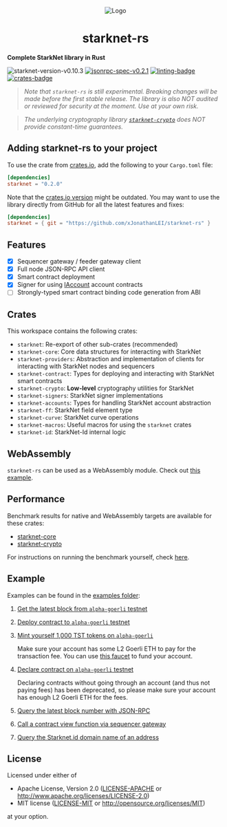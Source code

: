 <p align="center">
  <img src="https://github.com/xJonathanLEI/starknet-rs/blob/master/images/starknet-rs-logo.png?raw=true" alt="Logo"/>
  <h1 align="center">starknet-rs</h1>
</p>

**Complete StarkNet library in Rust**

![starknet-version-v0.10.3](https://img.shields.io/badge/StarkNet_Version-v0.10.3-2ea44f?logo=ethereum)
[![jsonrpc-spec-v0.2.1](https://img.shields.io/badge/JSON--RPC-v0.2.1-2ea44f?logo=ethereum)](https://github.com/starkware-libs/starknet-specs/tree/v0.2.1)
[![linting-badge](https://github.com/xJonathanLEI/starknet-rs/actions/workflows/lint.yaml/badge.svg?branch=master)](https://github.com/xJonathanLEI/starknet-rs/actions/workflows/lint.yaml)
[![crates-badge](https://img.shields.io/crates/v/starknet.svg)](https://crates.io/crates/starknet)

> _Note that `starknet-rs` is still experimental. Breaking changes will be made before the first stable release. The library is also NOT audited or reviewed for security at the moment. Use at your own risk._

> _The underlying cryptography library [`starknet-crypto`](./starknet-crypto) does NOT provide constant-time guarantees._

## Adding starknet-rs to your project

To use the crate from [crates.io](https://crates.io/crates/starknet), add the following to your `Cargo.toml` file:

```toml
[dependencies]
starknet = "0.2.0"
```

Note that the [crates.io version](https://crates.io/crates/starknet) might be outdated. You may want to use the library directly from GitHub for all the latest features and fixes:

```toml
[dependencies]
starknet = { git = "https://github.com/xJonathanLEI/starknet-rs" }
```

## Features

- [x] Sequencer gateway / feeder gateway client
- [x] Full node JSON-RPC API client
- [x] Smart contract deployment
- [x] Signer for using [IAccount](https://github.com/OpenZeppelin/cairo-contracts/blob/main/src/openzeppelin/account/IAccount.cairo) account contracts
- [ ] Strongly-typed smart contract binding code generation from ABI

## Crates

This workspace contains the following crates:

- `starknet`: Re-export of other sub-crates (recommended)
- `starknet-core`: Core data structures for interacting with StarkNet
- `starknet-providers`: Abstraction and implementation of clients for interacting with StarkNet nodes and sequencers
- `starknet-contract`: Types for deploying and interacting with StarkNet smart contracts
- `starknet-crypto`: **Low-level** cryptography utilities for StarkNet
- `starknet-signers`: StarkNet signer implementations
- `starknet-accounts`: Types for handling StarkNet account abstraction
- `starknet-ff`: StarkNet field element type
- `starknet-curve`: StarkNet curve operations
- `starknet-macros`: Useful macros for using the `starknet` crates
- `starknet-id`: StarkNet-Id internal logic


## WebAssembly

`starknet-rs` can be used as a WebAssembly module. Check out [this example](./examples/starknet-wasm/).

## Performance

Benchmark results for native and WebAssembly targets are available for these crates:

- [starknet-core](./starknet-core/)
- [starknet-crypto](./starknet-crypto/)

For instructions on running the benchmark yourself, check [here](./BENCHMARK.md).

## Example

Examples can be found in the [examples folder](./examples):

1. [Get the latest block from `alpha-goerli` testnet](./examples/get_block.rs)

2. [Deploy contract to `alpha-goerli` testnet](./examples/deploy_contract.rs)

3. [Mint yourself 1,000 TST tokens on `alpha-goerli`](./examples/mint_tokens.rs)

   Make sure your account has some L2 Goerli ETH to pay for the transaction fee. You can use [this faucet](https://faucet.goerli.starknet.io/) to fund your account.

4. [Declare contract on `alpha-goerli` testnet](./examples/declare_contract.rs)

   Declaring contracts without going through an account (and thus not paying fees) has been deprecated, so please make sure your account has enough L2 Goerli ETH for the fees.

5. [Query the latest block number with JSON-RPC](./examples/jsonrpc.rs)

6. [Call a contract view function via sequencer gateway](./examples/sequencer_erc20_balance.rs)

7. [Query the Starknet.id domain name of an address](./examples/resolve_domain.rs)


## License

Licensed under either of

- Apache License, Version 2.0 ([LICENSE-APACHE](./LICENSE-APACHE) or <http://www.apache.org/licenses/LICENSE-2.0>)
- MIT license ([LICENSE-MIT](./LICENSE-MIT) or <http://opensource.org/licenses/MIT>)

at your option.
